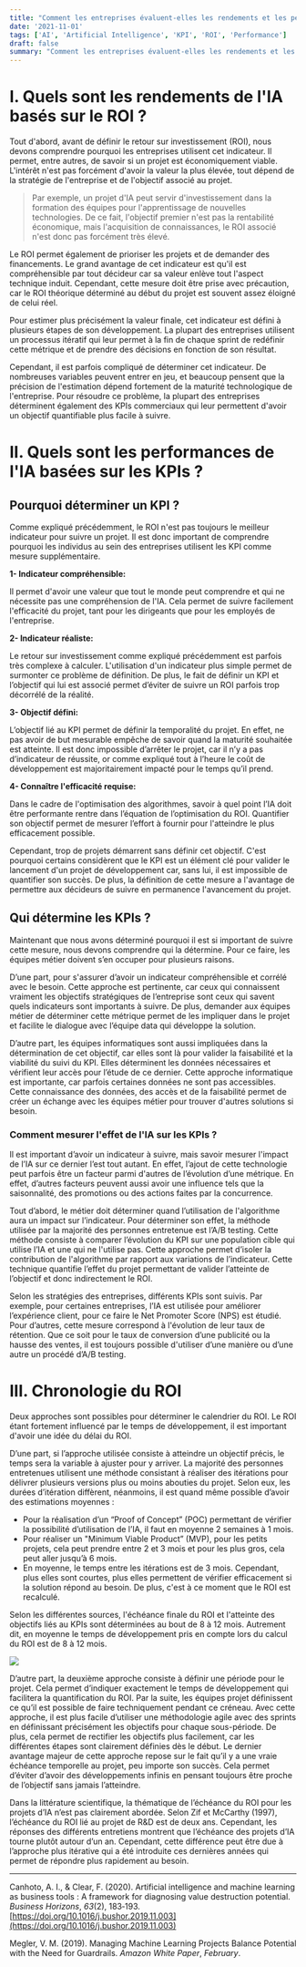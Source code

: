 ```yaml
---
title: "Comment les entreprises évaluent-elles les rendements et les performances de l'IA ?"
date: '2021-11-01'
tags: ['AI', 'Artificial Intelligence', 'KPI', 'ROI', 'Performance']
draft: false
summary: "Comment les entreprises évaluent-elles les rendements et les performances de l'IA ?"
---
```


# I. Quels sont les rendements de l'IA basés sur le ROI ?

Tout d'abord, avant de définir le retour sur investissement (ROI), nous devons comprendre pourquoi les entreprises utilisent cet indicateur. Il permet, entre autres, de savoir si un projet est économiquement viable. L'intérêt n'est pas forcément d'avoir la valeur la plus élevée, tout dépend de la stratégie de l'entreprise et de l'objectif associé au projet.

> Par exemple, un projet d'IA peut servir d'investissement dans la formation des équipes pour l'apprentissage de nouvelles technologies. De ce fait, l'objectif premier n'est pas la rentabilité économique, mais l'acquisition de connaissances, le ROI associé n'est donc pas forcément très élevé.

Le ROI permet également de prioriser les projets et de demander des financements. Le grand avantage de cet indicateur est qu'il est compréhensible par tout décideur car sa valeur enlève tout l'aspect technique induit. Cependant, cette mesure doit être prise avec précaution, car le ROI théorique déterminé au début du projet est souvent assez éloigné de celui réel.

Pour estimer plus précisément la valeur finale, cet indicateur est défini à plusieurs étapes de son développement. La plupart des entreprises utilisent un processus itératif qui leur permet à la fin de chaque sprint de redéfinir cette métrique et de prendre des décisions en fonction de son résultat.

Cependant, il est parfois compliqué de déterminer cet indicateur. De nombreuses variables peuvent entrer en jeu, et beaucoup pensent que la précision de l'estimation dépend fortement de la maturité technologique de l'entreprise. Pour résoudre ce problème, la plupart des entreprises déterminent également des KPIs commerciaux qui leur permettent d'avoir un objectif quantifiable plus facile à suivre.

# II. Quels sont les performances de l'IA basées sur les KPIs ?

## Pourquoi déterminer un KPI ?

Comme expliqué précédemment, le ROI n'est pas toujours le meilleur indicateur pour suivre un projet. Il est donc important de comprendre pourquoi les individus au sein des entreprises utilisent les KPI comme mesure supplémentaire.

**1- Indicateur compréhensible:**

Il permet d'avoir une valeur que tout le monde peut comprendre et qui ne nécessite pas une compréhension de l'IA. Cela permet de suivre facilement l'efficacité du projet, tant pour les dirigeants que pour les employés de l'entreprise.

**2- Indicateur réaliste:**

Le retour sur investissement comme expliqué précédemment est parfois très complexe à calculer. L'utilisation d'un indicateur plus simple permet de surmonter ce problème de définition. De plus, le fait de définir un KPI et l’objectif qui lui est associé permet d’éviter de suivre un ROI parfois trop décorrélé de la réalité.

**3- Objectif défini:**

L’objectif lié au KPI permet de définir la temporalité du projet. En effet, ne pas avoir de but mesurable empêche de savoir quand la maturité souhaitée est atteinte. Il est donc impossible d’arrêter le projet, car il n’y a pas d’indicateur de réussite, or comme expliqué tout à l’heure le coût de développement est majoritairement impacté pour le temps qu’il prend.

**4- Connaître l'efficacité requise:**

Dans le cadre de l'optimisation des algorithmes, savoir à quel point l’IA doit être performante rentre dans l’équation de l’optimisation du ROI. Quantifier son objectif permet de mesurer l’effort à fournir pour l'atteindre le plus efficacement possible.

Cependant, trop de projets démarrent sans définir cet objectif. C'est pourquoi certains considèrent que le KPI est un élément clé pour valider le lancement d'un projet de développement car, sans lui, il est impossible de quantifier son succès. De plus, la définition de cette mesure a l'avantage de permettre aux décideurs de suivre en permanence l'avancement du projet.

## Qui détermine les KPIs ?

Maintenant que nous avons déterminé pourquoi il est si important de suivre cette mesure, nous devons comprendre qui la détermine. Pour ce faire, les équipes métier doivent s’en occuper pour plusieurs raisons.

D’une part, pour s'assurer d’avoir un indicateur compréhensible et corrélé avec le besoin. Cette approche est pertinente, car ceux qui connaissent vraiment les objectifs stratégiques de l’entreprise sont ceux qui savent quels indicateurs sont importants à suivre. De plus, demander aux équipes métier de déterminer cette métrique permet de les impliquer dans le projet et facilite le dialogue avec l’équipe data qui développe la solution.

D’autre part, les équipes informatiques sont aussi impliquées dans la détermination de cet objectif, car elles sont là pour valider la faisabilité et la viabilité du suivi du KPI. Elles déterminent les données nécessaires et vérifient leur accès pour l’étude de ce dernier. Cette approche informatique est importante, car parfois certaines données ne sont pas accessibles. Cette connaissance des données, des accès et de la faisabilité permet de créer un échange avec les équipes métier pour trouver d'autres solutions si besoin.

### Comment mesurer l'effet de l'IA sur les KPIs ?

Il est important d’avoir un indicateur à suivre, mais savoir mesurer l'impact de l’IA sur ce dernier l’est tout autant. En effet, l’ajout de cette technologie peut parfois être un facteur parmi d'autres de l’évolution d’une métrique. En effet, d’autres facteurs peuvent aussi avoir une influence tels que la saisonnalité, des promotions ou des actions faites par la concurrence.

Tout d’abord, le métier doit déterminer quand l’utilisation de l'algorithme aura un impact sur l’indicateur. Pour déterminer son effet, la méthode utilisée par la majorité des personnes entretenue est l’A/B testing. Cette méthode consiste à comparer l’évolution du KPI sur une population cible qui utilise l’IA et une qui ne l'utilise pas. Cette approche permet d’isoler la contribution de l'algorithme par rapport aux variations de l’indicateur. Cette technique quantifie l’effet du projet permettant de valider l’atteinte de l’objectif et donc indirectement le ROI.

Selon les stratégies des entreprises, différents KPIs sont suivis. Par exemple, pour certaines entreprises, l’IA est utilisée pour améliorer l’expérience client, pour ce faire le Net Promoter Score (NPS) est étudié. Pour d’autres, cette mesure correspond à l'évolution de leur taux de rétention. Que ce soit pour le taux de conversion d’une publicité ou la hausse des ventes, il est toujours possible d'utiliser d’une manière ou d’une autre un procédé d’A/B testing.

# III. Chronologie du ROI

Deux approches sont possibles pour déterminer le calendrier du ROI. Le ROI étant fortement influencé par le temps de développement, il est important d'avoir une idée du délai du ROI.

D’une part, si l’approche utilisée consiste à atteindre un objectif précis, le temps sera la variable à ajuster pour y arriver. La majorité des personnes entretenues utilisent une méthode consistant à réaliser des itérations pour délivrer plusieurs versions plus ou moins abouties du projet. Selon eux, les durées d’itération diffèrent, néanmoins, il est quand même possible d’avoir des estimations moyennes :

- Pour la réalisation d’un “Proof of Concept” (POC) permettant de vérifier la possibilité d’utilisation de l’IA, il faut en moyenne 2 semaines à 1 mois.
- Pour réaliser un "Minimum Viable Product” (MVP), pour les petits projets, cela peut prendre entre 2 et 3 mois et pour les plus gros, cela peut aller jusqu’à 6 mois.
- En moyenne, le temps entre les itérations est de 3 mois. Cependant, plus elles sont courtes, plus elles permettent de vérifier efficacement si la solution répond au besoin. De plus, c'est à ce moment que le ROI est recalculé.

Selon les différentes sources, l'échéance finale du ROI et l'atteinte des objectifs liés au KPIs sont déterminées au bout de 8 à 12 mois. Autrement dit, en moyenne le temps de développement pris en compte lors du calcul du ROI est de 8 à 12 mois.

![](/static/images/posts/1__byyOYP7oN4s__pcQav18eiQ.png)

D’autre part, la deuxième approche consiste à définir une période pour le projet. Cela permet d’indiquer exactement le temps de développement qui facilitera la quantification du ROI. Par la suite, les équipes projet définissent ce qu’il est possible de faire techniquement pendant ce créneau. Avec cette approche, il est plus facile d’utiliser une méthodologie agile avec des sprints en définissant précisément les objectifs pour chaque sous-période. De plus, cela permet de rectifier les objectifs plus facilement, car les différentes étapes sont clairement définies dès le début. Le dernier avantage majeur de cette approche repose sur le fait qu’il y a une vraie échéance temporelle au projet, peu importe son succès. Cela permet d’éviter d’avoir des développements infinis en pensant toujours être proche de l’objectif sans jamais l’atteindre.

Dans la littérature scientifique, la thématique de l’échéance du ROI pour les projets d’IA n’est pas clairement abordée. Selon Zif et McCarthy (1997), l’échéance du ROI lié au projet de R&D est de deux ans. Cependant, les réponses des différents entretiens montrent que l’échéance des projets d’IA tourne plutôt autour d’un an. Cependant, cette différence peut être due à l’approche plus itérative qui a été introduite ces dernières années qui permet de répondre plus rapidement au besoin.

---

Canhoto, A. I., & Clear, F. (2020). Artificial intelligence and machine learning as business tools : A framework for diagnosing value destruction potential. _Business Horizons_, _63_(2), 183‑193. [https://doi.org/10.1016/j.bushor.2019.11.003](https://doi.org/10.1016/j.bushor.2019.11.003)

Megler, V. M. (2019). Managing Machine Learning Projects Balance Potential with the Need for Guardrails. _Amazon White Paper_, _February_.
